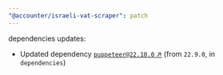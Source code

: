 ```yaml
---
"@accounter/israeli-vat-scraper": patch
---
```

dependencies updates:
  - Updated dependency [`puppeteer@22.10.0` ↗︎](https://www.npmjs.com/package/puppeteer/v/22.10.0) (from `22.9.0`, in `dependencies`)
